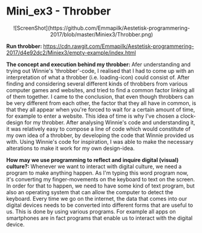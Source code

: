 <H1> Mini_ex3 - Throbber </H1>
<p align="center">![ScreenShot](https://github.com/Emmapilk/Aestetisk-programmering-2017/blob/master/Miniex3/Throbber.png)

<b> Run throbber: </b> https://cdn.rawgit.com/Emmapilk/Aestetisk-programmering-2017/d4e92dc2/Miniex3/empty-example/index.html

<b> The concept and execution behind my throbber: </b> 
Afer understanding and trying out Winnie's 'throbber'-code, I realised that I had to come up with an interpretation of what a throbber (i.e. loading-icon) could consist of. After finding and considering several different kinds of throbbers from various computer games and websites, and tried to find a common factor linking all of them together. I came to the conclusion, that even though throbbers can be very different from each other, the factor that they all have in common, is that they all appear when you're forced to wait for a certain amount of time, for example to enter a website. This idea of time is why I've chosen a clock-design for my throbber. 
After analysing Winnie's code and understanding it, it was relatively easy to compose a line of code which would constitute of my own idea of a throbber, by developing the code that Winnie provided us with. Using Winnie's code for inspiration, I was able to make the necessary alterations to make it work for my own design-idea. 

<b> How may we use programming to reflect and inquire digital (visual) culture?: </b>
Whenever we want to interact with digital culture, we need a program to make anything happen. As I'm typing this word program now, it's converting my finger-movements on the keyboard to text on the screen. In order for that to happen, we need to have some kind of text program, but also an operating system that can allow the computer to detect the keyboard. Every time we go on the internet, the data that comes into our digital devices needs to be converted into different forms that are useful to us. This is done by using various programs. For example all apps on smartphones are in fact programs that enable us to interact with the digital device.
